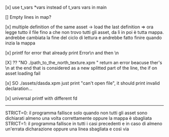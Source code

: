 [x] use t_vars *vars instead of t_vars vars in main

[] Empty lines in map?

[x] multiple definition of the same asset -> load the last definition
	=> ora legge tutto il file fino a che non trovo tutti gli asset,
		da lì in poi è tutta mappa. andrebbe cambiata la fine del ciclo di lettura e andrebbe fatto finire quando inzia la mappa

[x] printf for error that already print Error\n and then \n

[X] ?? "NO ./path_to_the_north_texture.xpm " return an error beacuse ther's \n at the end that is
		considered as a new splitted part of the line, the if on asset loading fail

[x] SO ./assets/dasda.xpm just print "can't open
	file", it should print invalid declaration...

[x] universal printf with different fd

------------------------------------------------------------

STRICT=0: il programma fallisce solo quando non tutti gli asset sono
		dichiarati almeno una volta correttamente oppure la mappa è sbagliata
STRICT=1: il programma fallisce in tutti i casi precedenti e 
			in caso di almeno un'errata dicharazione oppure una linea sbagliata e così via